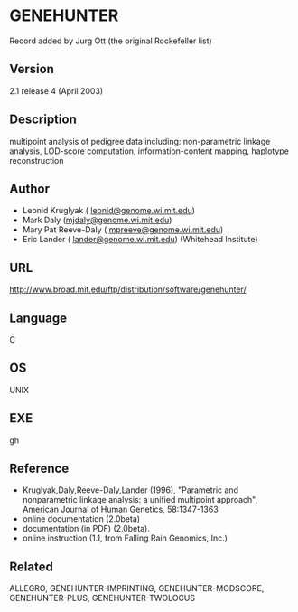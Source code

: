 # GENEHUNTER
Record added by Jurg Ott (the original Rockefeller list)

## Version
2.1 release 4 (April 2003)

## Description
multipoint analysis of pedigree data including: non-parametric linkage analysis, LOD-score computation, information-content mapping, haplotype reconstruction

## Author
* Leonid Kruglyak ( leonid@genome.wi.mit.edu)
* Mark Daly (mjdaly@genome.wi.mit.edu)
* Mary Pat Reeve-Daly ( mpreeve@genome.wi.mit.edu)
* Eric Lander ( lander@genome.wi.mit.edu) (Whitehead Institute)

## URL
http://www.broad.mit.edu/ftp/distribution/software/genehunter/

## Language
C

## OS
UNIX

## EXE
gh

## Reference
* Kruglyak,Daly,Reeve-Daly,Lander (1996), "Parametric and nonparametric linkage analysis: a unified multipoint approach", American Journal of Human Genetics, 58:1347-1363
* online documentation (2.0beta)
* documentation (in PDF) (2.0beta).
* online instruction (1.1, from Falling Rain Genomics, Inc.)

## Related
ALLEGRO, GENEHUNTER-IMPRINTING, GENEHUNTER-MODSCORE, GENEHUNTER-PLUS, GENEHUNTER-TWOLOCUS